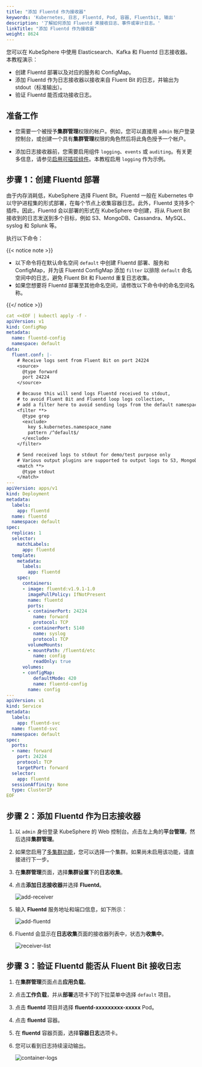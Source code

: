 ```yaml
---
title: "添加 Fluentd 作为接收器"
keywords: 'Kubernetes, 日志, Fluentd, Pod, 容器, Fluentbit, 输出'
description: '了解如何添加 Fluentd 来接收日志、事件或审计日志。'
linkTitle: "添加 Fluentd 作为接收器"
weight: 8624
---
```

您可以在 KubeSphere 中使用 Elasticsearch、Kafka 和 Fluentd 日志接收器。本教程演示：

- 创建 Fluentd 部署以及对应的服务和 ConfigMap。
- 添加 Fluentd 作为日志接收器以接收来自 Fluent Bit 的日志，并输出为 stdout（标准输出）。
- 验证 Fluentd 能否成功接收日志。

## 准备工作

- 您需要一个被授予**集群管理**权限的帐户。例如，您可以直接用 `admin` 帐户登录控制台，或创建一个具有**集群管理**权限的角色然后将此角色授予一个帐户。

- 添加日志接收器前，您需要启用组件 `logging`、`events` 或 `auditing`。有关更多信息，请参见[启用可插拔组件](../../../../pluggable-components/)。本教程启用 `logging` 作为示例。

## 步骤 1：创建 Fluentd 部署

由于内存消耗低，KubeSphere 选择 Fluent Bit。Fluentd 一般在 Kubernetes 中以守护进程集的形式部署，在每个节点上收集容器日志。此外，Fluentd 支持多个插件。因此，Fluentd 会以部署的形式在 KubeSphere 中创建，将从 Fluent Bit 接收到的日志发送到多个目标，例如 S3、MongoDB、Cassandra、MySQL、syslog 和 Splunk 等。

执行以下命令：

{{< notice note >}}

- 以下命令将在默认命名空间 `default` 中创建 Fluentd 部署、服务和 ConfigMap，并为该 Fluentd ConfigMap 添加 `filter` 以排除 `default` 命名空间中的日志，避免 Fluent Bit 和 Fluentd 重复日志收集。
- 如果您想要将 Fluentd 部署至其他命名空间，请修改以下命令中的命名空间名称。

{{</ notice >}}

```yaml
cat <<EOF | kubectl apply -f -
apiVersion: v1
kind: ConfigMap
metadata:
  name: fluentd-config
  namespace: default
data:
  fluent.conf: |-
    # Receive logs sent from Fluent Bit on port 24224
    <source>
      @type forward
      port 24224
    </source>

    # Because this will send logs Fluentd received to stdout,
    # to avoid Fluent Bit and Fluentd loop logs collection,
    # add a filter here to avoid sending logs from the default namespace to stdout again
    <filter **>
      @type grep
      <exclude>
        key $.kubernetes.namespace_name
        pattern /^default$/
      </exclude>
    </filter>

    # Send received logs to stdout for demo/test purpose only
    # Various output plugins are supported to output logs to S3, MongoDB, Cassandra, MySQL, syslog, Splunk, etc.
    <match **>
      @type stdout
    </match>
---
apiVersion: apps/v1
kind: Deployment
metadata:
  labels:
    app: fluentd
  name: fluentd
  namespace: default
spec:
  replicas: 1
  selector:
    matchLabels:
      app: fluentd
  template:
    metadata:
      labels:
        app: fluentd
    spec:
      containers:
      - image: fluentd:v1.9.1-1.0
        imagePullPolicy: IfNotPresent
        name: fluentd
        ports:
        - containerPort: 24224
          name: forward
          protocol: TCP
        - containerPort: 5140
          name: syslog
          protocol: TCP
        volumeMounts:
        - mountPath: /fluentd/etc
          name: config
          readOnly: true
      volumes:
      - configMap:
          defaultMode: 420
          name: fluentd-config
        name: config
---
apiVersion: v1
kind: Service
metadata:
  labels:
    app: fluentd-svc
  name: fluentd-svc
  namespace: default
spec:
  ports:
  - name: forward
    port: 24224
    protocol: TCP
    targetPort: forward
  selector:
    app: fluentd
  sessionAffinity: None
  type: ClusterIP
EOF
```

## 步骤 2：添加 Fluentd 作为日志接收器

1. 以 `admin` 身份登录 KubeSphere 的 Web 控制台。点击左上角的**平台管理**，然后选择**集群管理**。
2. 如果您启用了[多集群功能](../../../../multicluster-management/)，您可以选择一个集群。如果尚未启用该功能，请直接进行下一步。
3. 在**集群管理**页面，选择**集群设置**下的**日志收集**。

4. 点击**添加日志接收器**并选择 **Fluentd**。

   ![add-receiver](/images/docs/cluster-administration/cluster-settings/log-collections/add-fluentd-as-receiver/add-receiver.png)

5. 输入 **Fluentd** 服务地址和端口信息，如下所示：

   ![add-fluentd](/images/docs/cluster-administration/cluster-settings/log-collections/add-fluentd-as-receiver/add-fluentd.png)

6. Fluentd 会显示在**日志收集**页面的接收器列表中，状态为**收集中**。

   ![receiver-list](/images/docs/cluster-administration/cluster-settings/log-collections/add-fluentd-as-receiver/receiver-list.png)

## 步骤 3：验证 Fluentd 能否从 Fluent Bit 接收日志

1. 在**集群管理**页面点击**应用负载**。

2. 点击**工作负载**，并从**部署**选项卡下的下拉菜单中选择 `default` 项目。

3. 点击 **fluentd** 项目并选择 **fluentd-xxxxxxxxx-xxxxx** Pod。

4. 点击 **fluentd** 容器。

5. 在 **fluentd** 容器页面，选择**容器日志**选项卡。

6. 您可以看到日志持续滚动输出。

   ![container-logs](/images/docs/cluster-administration/cluster-settings/log-collections/add-fluentd-as-receiver/container-logs.png)